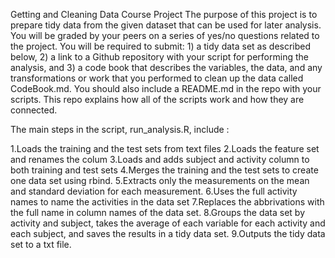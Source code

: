 Getting and Cleaning Data Course Project
The purpose of this project is to prepare tidy data from the given dataset that can be used for later analysis. You will be graded by your peers on a series of yes/no questions related to the project. You will be required to submit: 1) a tidy data set as described below, 2) a link to a Github repository with your script for performing the analysis, and 3) a code book that describes the variables, the data, and any transformations or work that you performed to clean up the data called CodeBook.md. You should also include a README.md in the repo with your scripts. This repo explains how all of the scripts work and how they are connected.

The main steps in the script, run_analysis.R, include :

1.Loads the training and the test sets from text files
2.Loads the feature set and renames the colum
3.Loads and adds subject and activity column to both training and test sets
4.Merges the training and the test sets to create one data set using rbind.
5.Extracts only the measurements on the mean and standard deviation for each measurement.
6.Uses the full activity names to name the activities in the data set
7.Replaces the abbrivations with the full name in column names of the data set.
8.Groups the data set by activity and subject, takes the average of each variable for each activity and each subject, and saves the results in a tidy data set.
9.Outputs the tidy data set to a txt file.
